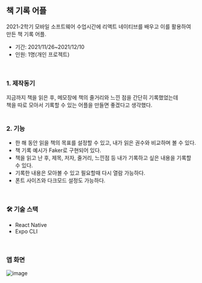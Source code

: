 ## 책 기록 어플

2021-2학기 모바일 소프트웨어 수업시간에 리액트 네이티브를 배우고 이를 활용하여 만든 책 기록 어플.
- 기간: 2021/11/26~2021/12/10
- 인원: 1명(개인 프로젝트)
<br>

### 1. 제작동기

지금까지 책을 읽은 후, 메모장에 책의 줄거리와 느낀 점을 간단히 기록했었는데   
책을 따로 모아서 기록할 수 있는 어플을 만들면 좋겠다고 생각했다.
<br>
<br>

### 2. 기능

- 한 해 동안 읽을 책의 목표를 설정할 수 있고, 내가 읽은 권수와 비교하며 볼 수 있다.   
- 책 기록 예시가 Faker로 구현되어 있다.
- 책을 읽고 난 후, 제목, 저자, 줄거리, 느낀점 등 내가 기록하고 싶은 내용을 기록할 수 있다.   
- 기록한 내용은 모아볼 수 있고 필요할때 다시 열람 가능하다.    
- 폰트 사이즈와 다크모드 설정도 가능하다.    
<br>

### 🛠 기술 스택

- React Native
- Expo CLI
<br>

### 앱 화면

![image](https://user-images.githubusercontent.com/77223718/183359019-080c7c87-7350-4bf5-99d6-11a073cfe15b.png)




